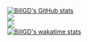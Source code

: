 [![BillGD's GitHub stats](https://github-readme-stats-16p9d149i-bill-gd.vercel.app/api?username=Bill-GD&include_all_commits=true&show_icons=true&theme=vision-friendly-dark&bg_color=00000000)](https://github.com/anuraghazra/github-readme-stats)<br>
![](https://github-readme-streak-stats.herokuapp.com/?user=Bill-GD&theme=vision-friendly-dark&background=00000000)
<br>
![](https://github-readme-stats-16p9d149i-bill-gd.vercel.app/api/top-langs/?username=Bill-GD&theme=vision-friendly-dark&include_all_commits=false&count_private=false&layout=compact&langs_count=8&bg_color=00000000)
<br>
[![BillGD's wakatime stats](https://github-readme-stats-16p9d149i-bill-gd.vercel.app/api/wakatime?username=BillGD&hide_title=true&langs_count=5&&theme=vision-friendly-dark&bg_color=00000000&v=2)](https://github.com/anuraghazra/github-readme-stats)
